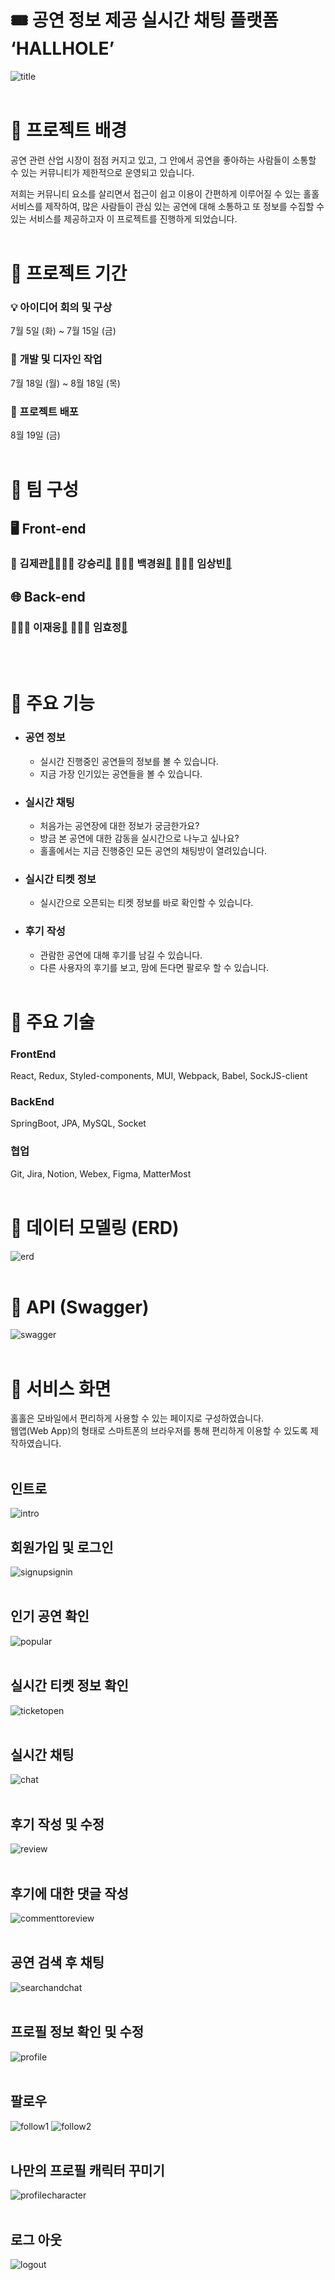 # 🎟️ 공연 정보 제공 실시간 채팅 플랫폼 ‘HALLHOLE’

![title](https://user-images.githubusercontent.com/45917378/196049369-e9219083-2799-4b05-8555-e019cc66641f.png)
</br>
</br>

# 💬 프로젝트 배경

공연 관련 산업 시장이 점점 커지고 있고, 그 안에서 공연을 좋아하는 사람들이 소통할 수 있는 커뮤니티가 제한적으로 운영되고 있습니다.

저희는 커뮤니티 요소를 살리면서 접근이 쉽고 이용이 간편하게 이루어질 수 있는 홀홀 서비스를 제작하여, 많은 사람들이 관심 있는 공연에 대해 소통하고 또 정보를 수집할 수 있는 서비스를 제공하고자 이 프로젝트를 진행하게 되었습니다.
</br>
</br>

# 💬 프로젝트 기간

### 💡 **아이디어 회의 및 구상**

7월 5일 (화) ~ 7월 15일 (금)

### 🎨 **개발 및 디자인 작업**

7월 18일 (월) ~ 8월 18일 (목)

### 🛐 프로젝트 배포

8월 19일 (금)
</br>
</br>

# 👥 팀 구성

## 🖥️ Front-end

### 👑 김제관[🔗](https://github.com/jekwan)👨🏻‍💻 강승리[🔗](https://github.com/cheecrma) 👩🏻‍💻 백경원[🔗](https://github.com/wynne-baek) 👨🏻‍💻 **임상빈**[🔗](https://github.com/Binzify)

## 🌐 Back-end

### 👨🏻‍💻 이재웅[🔗](https://github.com/QuiD-0) **👩🏻‍💻 임효정**[🔗](https://github.com/leemyo)

</br>
</br>

# 💬 주요 기능

- ### **공연 정보**

  - 실시간 진행중인 공연들의 정보를 볼 수 있습니다.
  - 지금 가장 인기있는 공연들을 볼 수 있습니다.

- ### **실시간 채팅**

  - 처음가는 공연장에 대한 정보가 궁금한가요?
  - 방금 본 공연에 대한 감동을 실시간으로 나누고 싶나요?
  - 홀홀에서는 지금 진행중인 모든 공연의 채팅방이 열려있습니다.

- ### **실시간 티켓 정보**

  - 실시간으로 오픈되는 티켓 정보를 바로 확인할 수 있습니다.

- ### **후기 작성**
  - 관람한 공연에 대해 후기를 남길 수 있습니다.
  - 다른 사용자의 후기를 보고, 맘에 든다면 팔로우 할 수 있습니다.
    </br>
    </br>

# 💬 주요 기술

### **FrontEnd**

React, Redux, Styled-components, MUI, Webpack, Babel, SockJS-client

### **BackEnd**

SpringBoot, JPA, MySQL, Socket

### **협업**

Git, Jira, Notion, Webex, Figma, MatterMost
</br>
</br>

# 💬 데이터 모델링 (ERD)

![erd](https://user-images.githubusercontent.com/45917378/196051507-caa122dc-1c2a-4e45-9ddc-9ca291778548.png)
</br>
</br>

# 💬 API (Swagger)

![swagger](https://user-images.githubusercontent.com/45917378/196051529-9dd8e09a-8bb6-4a8c-b104-1174acd754b8.png)
</br>
</br>

# 💬 서비스 화면

홀홀은 모바일에서 편리하게 사용할 수 있는 페이지로 구성하였습니다.  
웹앱(Web App)의 형태로 스마트폰의 브라우저를 통해 편리하게 이용할 수 있도록 제작하였습니다.
</br>
</br>

## **인트로**

![intro](https://user-images.githubusercontent.com/45917378/196051926-c6bf8e2d-cf66-4c9c-b784-1eb7a75ccf54.gif)

## **회원가입 및 로그인**

![signupsignin](https://user-images.githubusercontent.com/45917378/196051988-8fc694fd-0653-4360-b08b-f06facd7708e.gif)
</br>
</br>

## **인기 공연 확인**

![popular](https://user-images.githubusercontent.com/45917378/196052020-bddbd6ca-7d97-48bf-be26-7afce71a0c28.gif)
</br>
</br>

## **실시간 티켓 정보 확인**

![ticketopen](https://user-images.githubusercontent.com/45917378/196052056-53adbcdf-4467-4be9-9c76-c1469d3ebf15.gif)
</br>
</br>

## **실시간 채팅**

![chat](https://user-images.githubusercontent.com/45917378/196052075-19d150c3-7bde-4ce2-bb1a-03a19523c2d4.gif)
</br>
</br>

## **후기 작성 및 수정**

![review](https://user-images.githubusercontent.com/45917378/196052161-b7c578b8-1977-4a28-98cc-7492f9d4c777.gif)
</br>
</br>

## **후기에 대한 댓글 작성**

![commenttoreview](https://user-images.githubusercontent.com/45917378/196052211-6dca427a-fa83-4a62-b2f3-a59a2ca831ed.gif)
</br>
</br>

## **공연 검색 후 채팅**

![searchandchat](https://user-images.githubusercontent.com/45917378/196052105-79fab377-caad-4ff4-873e-76cf05705ae5.gif)
</br>
</br>

## **프로필 정보 확인 및 수정**

![profile](https://user-images.githubusercontent.com/45917378/196052238-eb905ed7-92ca-48a8-94de-954a46c9c660.gif)
</br>
</br>

## **팔로우**

![follow1](https://user-images.githubusercontent.com/45917378/196052278-675b5859-3ca3-43a8-8a4b-2cee259849cc.gif)
![follow2](https://user-images.githubusercontent.com/45917378/196052366-282c0baf-8052-490c-904c-8cc98fc1e98a.gif)
</br>
</br>

## **나만의 프로필 캐릭터 꾸미기**

![profilecharacter](https://user-images.githubusercontent.com/45917378/196052333-ca8b6a2a-9754-47ad-93c9-1755de78815b.gif)
</br>
</br>

## **로그 아웃**

![logout](https://user-images.githubusercontent.com/45917378/196052378-46be2a4d-a6b5-4a88-bb59-0fe55045cfb3.gif)
</br>
</br>
